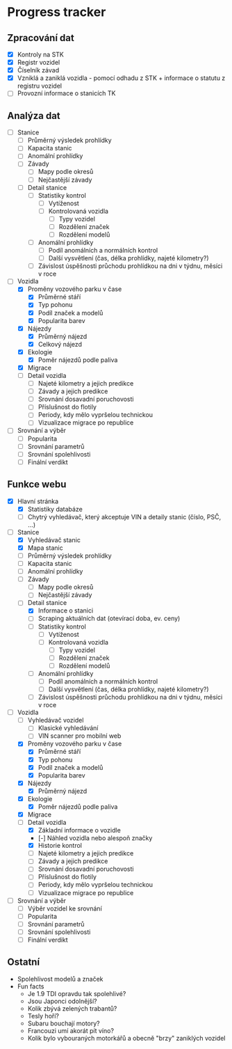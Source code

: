 # Progress tracker

## Zpracování dat

- [x] Kontroly na STK
- [x] Registr vozidel
- [x] Číselník závad
- [x] Vzniklá a zaniklá vozidla - pomocí odhadu z STK + informace o statutu z registru vozidel
- [ ] Provozní informace o stanicích TK

## Analýza dat

- [ ] Stanice
  - [ ] Průměrný výsledek prohlídky
  - [ ] Kapacita stanic
  - [ ] Anomální prohlídky
  - [ ] Závady
    - [ ] Mapy podle okresů
    - [ ] Nejčastější závady
  - [ ] Detail stanice
    - [ ] Statistiky kontrol
      - [ ] Vytíženost
      - [ ] Kontrolovaná vozidla
        - [ ] Typy vozidel
        - [ ] Rozdělení značek
        - [ ] Rozdělení modelů
    - [ ] Anomální prohlídky
      - [ ] Podíl anomálních a normálních kontrol
      - [ ] Další vysvětlení (čas, délka prohlídky, najeté kilometry?)
    - [ ] Závislost úspěšnosti průchodu prohlídkou na dni v týdnu, měsíci v roce
- [ ] Vozidla
  - [x] Proměny vozového parku v čase
    - [x] Průměrné stáří
    - [x] Typ pohonu
    - [x] Podíl značek a modelů
    - [x] Popularita barev
  - [x] Nájezdy
    - [x] Průměrný nájezd
    - [x] Celkový nájezd
  - [x] Ekologie
    - [x] Poměr nájezdů podle paliva
  - [x] Migrace
  - [ ] Detail vozidla
    - [ ] Najeté kilometry a jejich predikce
    - [ ] Závady a jejich predikce
    - [ ] Srovnání dosavadní poruchovosti
    - [ ] Příslušnost do flotily
    - [ ] Periody, kdy mělo vypršelou technickou
    - [ ] Vizualizace migrace po republice
- [ ] Srovnání a výběr
  - [ ] Popularita
  - [ ] Srovnání parametrů
  - [ ] Srovnání spolehlivosti
  - [ ] Finální verdikt

## Funkce webu

- [x] Hlavní stránka
  - [x] Statistiky databáze
  - [ ] Chytrý vyhledávač, který akceptuje VIN a detaily stanic (číslo, PSČ, ...)
- [ ] Stanice
  - [x] Vyhledávač stanic
  - [x] Mapa stanic
  - [ ] Průměrný výsledek prohlídky
  - [ ] Kapacita stanic
  - [ ] Anomální prohlídky
  - [ ] Závady
    - [ ] Mapy podle okresů
    - [ ] Nejčastější závady
  - [ ] Detail stanice
    - [x] Informace o stanici
    - [ ] Scraping aktuálních dat (otevírací doba, ev. ceny)
    - [ ] Statistiky kontrol
      - [ ] Vytíženost
      - [ ] Kontrolovaná vozidla
        - [ ] Typy vozidel
        - [ ] Rozdělení značek
        - [ ] Rozdělení modelů
    - [ ] Anomální prohlídky
      - [ ] Podíl anomálních a normálních kontrol
      - [ ] Další vysvětlení (čas, délka prohlídky, najeté kilometry?)
    - [ ] Závislost úspěšnosti průchodu prohlídkou na dni v týdnu, měsíci v roce
- [ ] Vozidla
  - [ ] Vyhledávač vozidel
    - [ ] Klasické vyhledávání
    - [ ] VIN scanner pro mobilní web
  - [x] Proměny vozového parku v čase
    - [x] Průměrné stáří
    - [x] Typ pohonu
    - [x] Podíl značek a modelů
    - [x] Popularita barev
  - [x] Nájezdy
    - [x] Průměrný nájezd
  - [x] Ekologie
    - [x] Poměr nájezdů podle paliva
  - [x] Migrace
  - [ ] Detail vozidla
    - [x] Základní informace o vozidle
    - [-] Náhled vozidla nebo alespoň značky
    - [x] Historie kontrol
    - [ ] Najeté kilometry a jejich predikce
    - [ ] Závady a jejich predikce
    - [ ] Srovnání dosavadní poruchovosti
    - [ ] Příslušnost do flotily
    - [ ] Periody, kdy mělo vypršelou technickou
    - [ ] Vizualizace migrace po republice
- [ ] Srovnání a výběr
  - [ ] Výběr vozidel ke srovnání
  - [ ] Popularita
  - [ ] Srovnání parametrů
  - [ ] Srovnání spolehlivosti
  - [ ] Finální verdikt

## Ostatní

- Spolehlivost modelů a značek
- Fun facts
  - Je 1.9 TDI opravdu tak spolehlivé?
  - Jsou Japonci odolnější?
  - Kolik zbývá zelených trabantů?
  - Tesly hoří?
  - Subaru bouchají motory?
  - Francouzi umí akorát pít víno?
  - Kolik bylo vybouraných motorkářů a obecně "brzy" zaniklých vozidel

